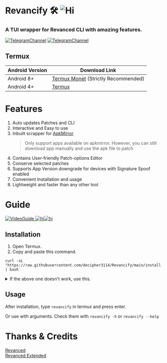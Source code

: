 # Revancify 🛠️ ![Hi](https://img.shields.io/github/stars/decipher3114/Revancify?style=flat-square)
### A TUI wrapper for Revanced CLI with amazing features.

[![TelegramChannel](https://img.shields.io/badge/Telegram_Channel-2CA5E0?style=for-the-badge&logo=Telegram&logoColor=FFFFFF)](https://t.me/revancify) [![TelegramChannel](https://img.shields.io/badge/Telegram_Support_Chat-2CA5E0?style=for-the-badge&logo=Telegram&logoColor=FFFFFF)](https://t.me/revancifychat)

## Termux
| Android Version | Download Link|
| ---- | ----- |
| Android 8+ | [Termux Monet](https://github.com/HardcodedCat/termux-monet/releases/latest) (Strictly Recommended)
| Android 4+ | [Termux](https://github.com/termux/termux-app/releases/latest)

# Features
1. Auto updates Patches and CLI
2. Interactive and Easy to use
3. Inbuilt scrapper for [ApkMirror](https://apkmirror.com)
    > Only support apps available on apkmirror. However, you can still download app manually and use the apk file to patch
4. Contains User-friendly Patch-options Editor
5. Conserve selected patches
6. Supports App Version downgrade for devices with Signature Spoof enabled
7. Convenient Installation and usage
6. Lightweight and faster than any other tool

# Guide

[![VideoGuide](https://img.shields.io/badge/YouTube_Video_Guide-FF0000?style=for-the-badge&logo=YouTube&logoColor=FFFFFF) ![hi](https://img.shields.io/youtube/views/I8-VM6rJL1c?style=for-the-badge&logo=YouTube&logoColor=ffffff&labelColor=ff0000&color=555555)![hi](https://img.shields.io/youtube/likes/I8-VM6rJL1c?style=for-the-badge&logo=YouTube&logoColor=ffffff&labelColor=ff0000&color=555555)](https://youtu.be/I8-VM6rJL1c)


## Installation
1. Open Termux.  
2. Copy and paste this command.  
```
curl -sL "https://raw.githubusercontent.com/decipher3114/Revancify/main/install.sh" | bash
```

<details>
  <summary>If the above one doesn't work, use this.</summary>

  ```
pkg update -y -o Dpkg::Options::="--force-confnew" && pkg install git -y && git clone --depth=1 https://github.com/decipher3114/Revancify.git && ./Revancify/revancify
```
</details>

## Usage
After installation, type `revancify` in termux and press enter.  

Or use with arguments. Check them with `revancify -h` or `revancify --help`

# Thanks & Credits
[Revanced](https://github.com/revanced)  
[Revanced Extended](https://github.com/inotia00)  
